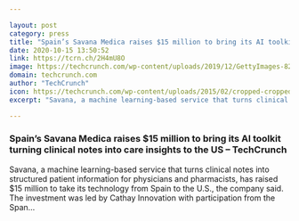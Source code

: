 ```yaml
---

layout: post
category: press
title: "Spain’s Savana Medica raises $15 million to bring its AI toolkit turning clinical notes into care insights to the US"
date: 2020-10-15 13:50:52
link: https://tcrn.ch/2H4mU8O
image: https://techcrunch.com/wp-content/uploads/2019/12/GettyImages-825454080.jpg?w=600
domain: techcrunch.com
author: "TechCrunch"
icon: https://techcrunch.com/wp-content/uploads/2015/02/cropped-cropped-favicon-gradient.png?w=180
excerpt: "Savana, a machine learning-based service that turns clinical notes into structured patient information for physicians and pharmacists, has raised $15 million to take its technology from Spain to the U.S., the company said. The investment was led by Cathay Innovation with participation from the Span…"

---
```


### Spain’s Savana Medica raises $15 million to bring its AI toolkit turning clinical notes into care insights to the US – TechCrunch

Savana, a machine learning-based service that turns clinical notes into structured patient information for physicians and pharmacists, has raised $15 million to take its technology from Spain to the U.S., the company said. The investment was led by Cathay Innovation with participation from the Span…